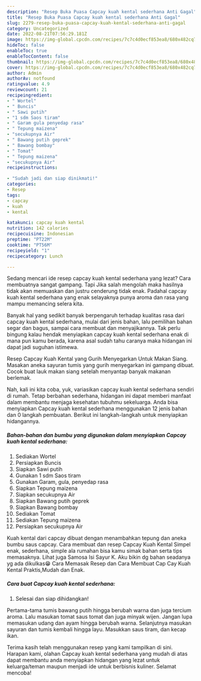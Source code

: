 ```yaml
---
description: "Resep Buka Puasa Capcay kuah kental sederhana Anti Gagal"
title: "Resep Buka Puasa Capcay kuah kental sederhana Anti Gagal"
slug: 2279-resep-buka-puasa-capcay-kuah-kental-sederhana-anti-gagal
category: Uncategorized
date: 2022-08-21T07:56:29.181Z
image: https://img-global.cpcdn.com/recipes/7c7c4d0ecf853ea8/680x482cq70/capcay-kuah-kental-sederhana-foto-resep-utama.jpg
hideToc: false
enableToc: true
enableTocContent: false
thumbnail: https://img-global.cpcdn.com/recipes/7c7c4d0ecf853ea8/680x482cq70/capcay-kuah-kental-sederhana-foto-resep-utama.jpg
cover: https://img-global.cpcdn.com/recipes/7c7c4d0ecf853ea8/680x482cq70/capcay-kuah-kental-sederhana-foto-resep-utama.jpg
author: Admin
authorAv: notfound
ratingvalue: 4.9
reviewcount: 21
recipeingredient:
- " Wortel"
- " Buncis"
- " Sawi putih"
- "1 sdm Saos tiram"
- " Garam gula penyedap rasa"
- " Tepung maizena"
- "secukupnya Air"
- " Bawang putih geprek"
- " Bawang bombay"
- " Tomat"
- " Tepung maizena"
- "secukupnya Air"
recipeinstructions:

- "Sudah jadi dan siap dinikmati!"
categories:
- Resep
tags:
- capcay
- kuah
- kental

katakunci: capcay kuah kental 
nutrition: 142 calories
recipecuisine: Indonesian
preptime: "PT22M"
cooktime: "PT56M"
recipeyield: "1"
recipecategory: Lunch

---
```



Sedang mencari ide resep capcay kuah kental sederhana yang lezat? Cara membuatnya sangat gampang. Tapi Jika salah mengolah maka hasilnya tidak akan memuaskan dan justru cenderung tidak enak. Padahal capcay kuah kental sederhana yang enak selayaknya punya aroma dan rasa yang mampu memancing selera kita.


Banyak hal yang sedikit banyak berpengaruh terhadap kualitas rasa dari capcay kuah kental sederhana, mulai dari jenis bahan, lalu pemilihan bahan segar dan bagus, sampai cara membuat dan menyajikannya. Tak perlu bingung kalau hendak menyiapkan capcay kuah kental sederhana enak di mana pun kamu berada, karena asal sudah tahu caranya maka hidangan ini dapat jadi suguhan istimewa.

Resep Capcay Kuah Kental yang Gurih Menyegarkan Untuk Makan Siang. Masakan aneka sayuran tumis yang gurih menyegarkan ini gampang dibuat. Cocok buat lauk makan siang setelah menyantap banyak makanan berlemak.


Nah, kali ini kita coba, yuk, variasikan capcay kuah kental sederhana sendiri di rumah. Tetap berbahan sederhana, hidangan ini dapat memberi manfaat dalam membantu menjaga kesehatan tubuhmu sekeluarga. Anda bisa menyiapkan Capcay kuah kental sederhana menggunakan 12 jenis bahan dan 0 langkah pembuatan. Berikut ini langkah-langkah untuk menyiapkan hidangannya.

<!--inarticleads1-->

##### Bahan-bahan dan bumbu yang digunakan dalam menyiapkan Capcay kuah kental sederhana:

1. Sediakan  Wortel
1. Persiapkan  Buncis
1. Siapkan  Sawi putih
1. Gunakan 1 sdm Saos tiram
1. Gunakan  Garam, gula, penyedap rasa
1. Siapkan  Tepung maizena
1. Siapkan secukupnya Air
1. Siapkan  Bawang putih geprek
1. Siapkan  Bawang bombay
1. Sediakan  Tomat
1. Sediakan  Tepung maizena
1. Persiapkan secukupnya Air


Kuah kental dari capcay dibuat dengan menambahkan tepung dan aneka bumbu saus capcay. Cara membuat dan resep Capcay Kuah Kental Simpel enak, sederhana, simple ala rumahan bisa kamu simak bahan serta tips memasaknya. Lihat juga Samosa Isi Sayur K. Aku bikin dg bahan seadanya yg ada dikulkas😁 Cara Memasak Resep dan Cara Membuat Cap Cay Kuah Kental Praktis,Mudah dan Enak. 

<!--inarticleads2-->

##### Cara buat Capcay kuah kental sederhana:


1. Selesai dan siap dihidangkan!

Pertama-tama tumis bawang putih hingga berubah warna dan juga tercium aroma. Lalu masukan tomat saus tomat dan juga minyak wijen. Jangan lupa memasukan udang dan ayam hingga berubah warna. Selanjutnya masukan sayuran dan tumis kembali hingga layu. Masukkan saus tiram, dan kecap ikan. 

Terima kasih telah menggunakan resep yang kami tampilkan di sini. Harapan kami, olahan Capcay kuah kental sederhana yang mudah di atas dapat membantu anda menyiapkan hidangan yang lezat untuk keluarga/teman maupun menjadi ide untuk berbisnis kuliner. Selamat mencoba!
